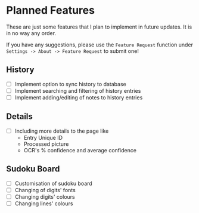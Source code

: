# Planned Features

These are just some features that I plan to implement in future updates. It is in no way any order.

If you have any suggestions, please use the `Feature Request` function under `Settings -> About -> Feature Request` to submit one!

## History

- [ ] Implement option to sync history to database
- [ ] Implement searching and filtering of history entries
- [ ] Implement adding/editing of notes to history entries

## Details

- [ ] Including more details to the page like
  - Entry Unique ID
  - Processed picture
  - OCR's % confidence and average confidence

## Sudoku Board

- [ ]  Customisation of sudoku board
  - [ ]  Changing of digits' fonts
  - [ ]  Changing digits' colours
  - [ ]  Changing lines' colours
